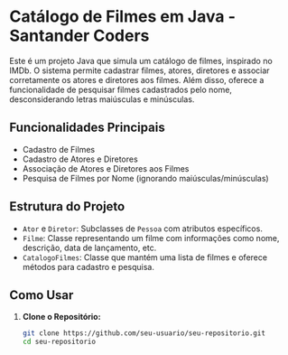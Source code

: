 
# Catálogo de Filmes em Java - Santander Coders

Este é um projeto Java que simula um catálogo de filmes, inspirado no IMDb. O sistema permite cadastrar filmes, atores, diretores e associar corretamente os atores e diretores aos filmes. Além disso, oferece a funcionalidade de pesquisar filmes cadastrados pelo nome, desconsiderando letras maiúsculas e minúsculas.

## Funcionalidades Principais

- Cadastro de Filmes
- Cadastro de Atores e Diretores
- Associação de Atores e Diretores aos Filmes
- Pesquisa de Filmes por Nome (ignorando maiúsculas/minúsculas)

## Estrutura do Projeto

- `Ator` e `Diretor`: Subclasses de `Pessoa` com atributos específicos.
- `Filme`: Classe representando um filme com informações como nome, descrição, data de lançamento, etc.
- `CatalogoFilmes`: Classe que mantém uma lista de filmes e oferece métodos para cadastro e pesquisa.

## Como Usar

1. **Clone o Repositório:**
   ```bash
   git clone https://github.com/seu-usuario/seu-repositorio.git
   cd seu-repositorio
